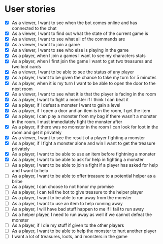 # User stories

* [x] As a viewer, I want to see when the bot comes online and has connected to the chat
* [x] As a viewer, I want to find out what the state of the current game is
* [x] As a viewer, I want to see what all of the commands are
* [x] As a viewer, I want to join a game
* [x] As a viewer, I want to see who else is playing in the game
* [x] As a player, when I join a games I want to see my characters stats
* [x] As a player, when I first join the game I want to get two treasures and two loot cards
* [x] As a viewer, I want to be able to see the status of any player
* [x] As a player, I want to be given the chance to take my turn for 5 minutes
* [x] As a player, when it is my turn I want to be able to open the door to the next room
* [x] As a viewer, I want to see what it is that the player is facing in the room
* [x] As a player, I want to fight a monster if I think I can beat it
* [x] As a player, if I defeat a monster I want to gain a level
* [x] As a player, if I open a door and an item is in the room, I get the item
* [x] As a player, I can play a monster from my bag if there wasn't a monster in the room. I must immediately fight the monster after
* [x] As a player, if there was no monster in the room I can look for loot in the room and get it privately
* [x] As a viewer, I want to see the result of a player fighting a monster
* [x] As a player, if I fight a monster alone and win I want to get the treasure privately
* [x] As a player, I want to be able to use an item before fightning a monster
* [x] As a player, I want to be able to ask for help in fighting a monster
* [ ] As a player, I want to be able to join a fight if a player has asked for help and I want to help
* [ ] As a player, I want to be able to offer treasure to a potential helper as a bribe
* [ ] As a player, I can choose to not honor my promise
* [ ] As a player, I can tell the bot to give treasure to the helper player
* [ ] As a player, I want to be able to run away from the monster
* [ ] As a player, I want to use an item to help running away
* [ ] As a player, I will have bad stuff happen to me if I fail to run away
* [ ] As a helper player, I need to run away as well if we cannot defeat the monster
* [ ] As a player, if I die my stuff if given to the other players
* [ ] As a player, I want to be able to help the monster to hurt another player
* [ ] I want a lot of treasures, loots, and monsters in the game